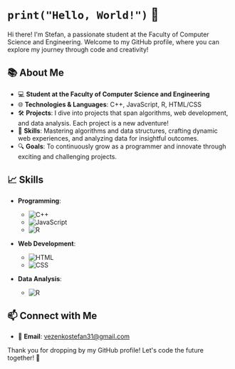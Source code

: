 # `print("Hello, World!")` 👋

Hi there! I'm Stefan, a passionate student at the Faculty of Computer Science and Engineering. Welcome to my GitHub profile, where you can explore my journey through code and creativity!

## 📚 About Me

- 💻 **Student at the Faculty of Computer Science and Engineering**
- 🌐 **Technologies & Languages**: C++, JavaScript, R, HTML/CSS
- 🛠 **Projects**: I dive into projects that span algorithms, web development, and data analysis. Each project is a new adventure!
- 🌱 **Skills**: Mastering algorithms and data structures, crafting dynamic web experiences, and analyzing data for insightful outcomes.
- 🔍 **Goals**: To continuously grow as a programmer and innovate through exciting and challenging projects.

## 📈 Skills

- **Programming**:
  - ![C++](https://img.shields.io/badge/-C++-00599C?style=flat&logo=cplusplus&logoColor=white)
  - ![JavaScript](https://img.shields.io/badge/-JavaScript-F7DF1E?style=flat&logo=javascript&logoColor=black)
  - ![R](https://img.shields.io/badge/-R-276DC3?style=flat&logo=r&logoColor=white)

- **Web Development**:
  - ![HTML](https://img.shields.io/badge/-HTML-E34F26?style=flat&logo=html5&logoColor=white)
  - ![CSS](https://img.shields.io/badge/-CSS-1572B6?style=flat&logo=css3&logoColor=white)

- **Data Analysis**:
  - ![R](https://img.shields.io/badge/-R-276DC3?style=flat&logo=r&logoColor=white)

## 📫 Connect with Me

- 📧 **Email**: [vezenkostefan31@gmail.com](mailto:vezenkostefan31@gmail.com)

Thank you for dropping by my GitHub profile! Let's code the future together! 🚀
